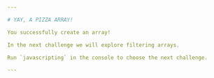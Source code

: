 ```yaml
---

# YAY, A PIZZA ARRAY!

You successfully create an array!

In the next challenge we will explore filtering arrays.

Run `javascripting` in the console to choose the next challenge.

---
```

